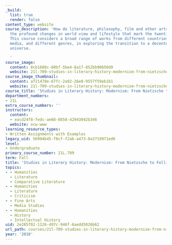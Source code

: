 ```yaml
---
_build:
  list: true
  render: false
content_type: website
course_description: 'How do literature, philosophy, film and other arts respond to
  the profound changes in world view and lifestyle that mark the twentieth century?
  This course considers a broad range of works from different countries, different
  media, and different genres, in exploring the transition to a decentered "Einsteinian"
  universe.

  '
course_image:
  content: 8cb1688c-60bf-5be4-8a17-852bb90650d9
  website: 21l-709-studies-in-literary-history-modernism-from-nietzsche-to-fellini-fall-2010
course_image_thumbnail:
  content: af21470e-67fc-2a92-26e0-9557f59eb1b1
  website: 21l-709-studies-in-literary-history-modernism-from-nietzsche-to-fellini-fall-2010
course_title: 'Studies in Literary History: Modernism: From Nietzsche to Fellini'
department_numbers:
- 21L
extra_course_numbers: ''
instructors:
  content:
  - eacd24f8-fedc-ae68-0858-42943042b346
  website: ocw-www
learning_resource_types:
- Written Assignments with Examples
legacy_uid: 56994b45-f0cf-f2ab-a473-0a3719971ed6
level:
- Undergraduate
primary_course_number: 21L.709
term: Fall
title: 'Studies in Literary History: Modernism: From Nietzsche to Fellini'
topics:
- - Humanities
  - Literature
  - Comparative Literature
- - Humanities
  - Literature
  - Criticism
- - Fine Arts
  - Media Studies
- - Humanities
  - History
  - Intellectual History
uid: 2e285f02-1126-497c-946f-6aedd5026b62
url_path: courses/21l-709-studies-in-literary-history-modernism-from-nietzsche-to-fellini-fall-2010
year: '2010'
---
```

